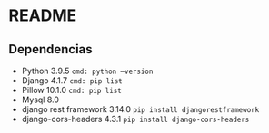 # README

## Dependencias
- Python 3.9.5       `cmd: python —version`
- Django 4.1.7       `cmd: pip list`
- Pillow 10.1.0        `cmd: pip list`
- Mysql 8.0
- django rest framework 3.14.0  `pip install djangorestframework`
- django-cors-headers 4.3.1  `pip install django-cors-headers`